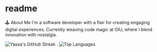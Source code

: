 # readme
🕹️ About Me
I'm a software developer with a flair for creating engaging digital experiences. Currently weaving code magic at GIU, where I blend innovation with nostalgia.





![Yassa's GitHub Streak](https://github-readme-streak-stats.herokuapp.com/?user=Yassa122&theme=dark&background=000000) .  ![Top Languages](https://github-readme-stats.vercel.app/api/top-langs/?username=Yassa122&layout=compact)

